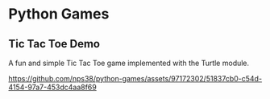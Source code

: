 # Python Games

## Tic Tac Toe Demo
A fun and simple Tic Tac Toe game implemented with the Turtle module.

https://github.com/nps38/python-games/assets/97172302/51837cb0-c54d-4154-97a7-453dc4aa8f69

